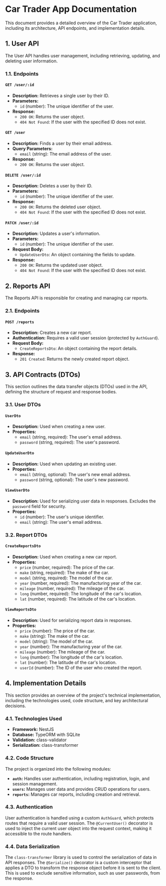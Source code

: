 # Car Trader App Documentation

This document provides a detailed overview of the Car Trader application, including its architecture, API endpoints, and implementation details.

## 1. User API

The User API handles user management, including retrieving, updating, and deleting user information.

### 1.1. Endpoints

#### `GET /user/:id`

- **Description:** Retrieves a single user by their ID.
- **Parameters:**
  - `id` (number): The unique identifier of the user.
- **Response:**
  - `200 OK`: Returns the user object.
  - `404 Not Found`: If the user with the specified ID does not exist.

#### `GET /user`

- **Description:** Finds a user by their email address.
- **Query Parameters:**
  - `email` (string): The email address of the user.
- **Response:**
  - `200 OK`: Returns the user object.

#### `DELETE /user/:id`

- **Description:** Deletes a user by their ID.
- **Parameters:**
  - `id` (number): The unique identifier of the user.
- **Response:**
  - `200 OK`: Returns the deleted user object.
  - `404 Not Found`: If the user with the specified ID does not exist.

#### `PATCH /user/:id`

- **Description:** Updates a user's information.
- **Parameters:**
  - `id` (number): The unique identifier of the user.
- **Request Body:**
  - `UpdateUserDto`: An object containing the fields to update.
- **Response:**
  - `200 OK`: Returns the updated user object.
  - `404 Not Found`: If the user with the specified ID does not exist.

## 2. Reports API

The Reports API is responsible for creating and managing car reports.

### 2.1. Endpoints

#### `POST /reports`

- **Description:** Creates a new car report.
- **Authentication:** Requires a valid user session (protected by `AuthGuard`).
- **Request Body:**
  - `CreateReportsDto`: An object containing the report details.
- **Response:**
  - `201 Created`: Returns the newly created report object.

## 3. API Contracts (DTOs)

This section outlines the data transfer objects (DTOs) used in the API, defining the structure of request and response bodies.

### 3.1. User DTOs

#### `UserDto`

- **Description:** Used when creating a new user.
- **Properties:**
  - `email` (string, required): The user's email address.
  - `password` (string, required): The user's password.

#### `UpdateUserDto`

- **Description:** Used when updating an existing user.
- **Properties:**
  - `email` (string, optional): The user's new email address.
  - `password` (string, optional): The user's new password.

#### `ViewUserDto`

- **Description:** Used for serializing user data in responses. Excludes the `password` field for security.
- **Properties:**
  - `id` (number): The user's unique identifier.
  - `email` (string): The user's email address.

### 3.2. Report DTOs

#### `CreateReportsDto`

- **Description:** Used when creating a new car report.
- **Properties:**
  - `price` (number, required): The price of the car.
  - `make` (string, required): The make of the car.
  - `model` (string, required): The model of the car.
  - `year` (number, required): The manufacturing year of the car.
  - `mileage` (number, required): The mileage of the car.
  - `long` (number, required): The longitude of the car's location.
  - `lat` (number, required): The latitude of the car's location.

#### `ViewReportsDto`

- **Description:** Used for serializing report data in responses.
- **Properties:**
  - `price` (number): The price of the car.
  - `make` (string): The make of the car.
  - `model` (string): The model of the car.
  - `year` (number): The manufacturing year of the car.
  - `mileage` (number): The mileage of the car.
  - `long` (number): The longitude of the car's location.
  - `lat` (number): The latitude of the car's location.
  - `userId` (number): The ID of the user who created the report.

## 4. Implementation Details

This section provides an overview of the project's technical implementation, including the technologies used, code structure, and key architectural decisions.

### 4.1. Technologies Used

- **Framework:** NestJS
- **Database:** TypeORM with SQLite
- **Validation:** class-validator
- **Serialization:** class-transformer

### 4.2. Code Structure

The project is organized into the following modules:

- **`auth`:** Handles user authentication, including registration, login, and session management.
- **`users`:** Manages user data and provides CRUD operations for users.
- **`reports`:** Manages car reports, including creation and retrieval.

### 4.3. Authentication

User authentication is handled using a custom `AuthGuard`, which protects routes that require a valid user session. The `@CurrentUser()` decorator is used to inject the current user object into the request context, making it accessible to the route handlers.

### 4.4. Data Serialization

The `class-transformer` library is used to control the serialization of data in API responses. The `@Serialize()` decorator is a custom interceptor that applies a DTO to transform the response object before it is sent to the client. This is used to exclude sensitive information, such as user passwords, from the response.
